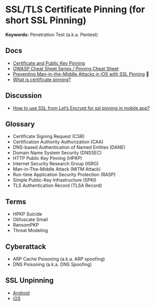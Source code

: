 # SSL/TLS Certificate Pinning (for short SSL Pinning)

<!--
http://labs.siteblindado.com/2020/02/bypass-ssl-pinning.html

https://medium.com/@anuj.rai2489/ssl-pinning-254fa8ca2109

iXGuard / RASP
-->

<!--
https://github.com/Eltion/Tiktok-SSL-Pinning-Bypass
https://github.com/Eltion/Instagram-SSL-Pinning-Bypass
https://github.com/Eltion/Facebook-SSL-Pinning-Bypass
-->

<!--
https://security.stackexchange.com/questions/169913/ios-android-certificate-pinning-with-lets-encrypt
-->

<!--
Examples: Twitch (unpinning), Twitter (pinning)
-->

**Keywords:** Penetration Test (a.k.a. Pentest)

## Docs

- [Certificate and Public Key Pinning](https://owasp.org/www-community/controls/Certificate_and_Public_Key_Pinning)
- [OWASP Cheat Sheet Series / Pinning Cheat Sheet](https://cheatsheetseries.owasp.org/cheatsheets/Pinning_Cheat_Sheet.html)
- [Preventing Man-in-the-Middle Attacks in iOS with SSL Pinning](https://kodeco.com/1484288-preventing-man-in-the-middle-attacks-in-ios-with-ssl-pinning) 🌟
- [What is certificate pinning?](https://digicert.com/blog/certificate-pinning-what-is-certificate-pinning)

## Discussion

- [How to use SSL from Let’s Encrypt for ssl pinning in mobile app?](https://community.letsencrypt.org/t/how-to-use-ssl-from-lets-encrypt-for-ssl-pinning-in-mobile-app/135720/14)

## Glossary

- Certificate Signing Request (CSR)
- Certification Authority Authorization (CAA)
- DNS-based Authentication of Named Entities (DANE)
- Domain Name System Security (DNSSEC)
- HTTP Public Key Pinning (HPKP)
- Internet Security Research Group (ISRG)
- Man-in-The-Middle Attack (MiTM Attack)
- Run-time Application Security Protection (RASP)
- Simple Public-Key Infrastructure (SPKI)
- TLS Authentication Record (TLSA Record)

## Terms

- HPKP Suicide
- Obfuscate Smali
- RansomPKP
- Threat Modeling

## Cyberattack

- ARP Cache Poisoning (a.k.a. ARP spoofing)
- DNS Poisoning (a.k.a. DNS Spoofing)

## SSL Unpinning

- [Android](./android.md)
- [iOS](./ios.md)
